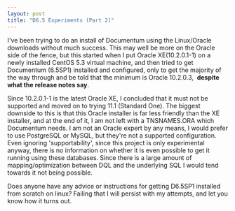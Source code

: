 ```yaml
---
layout: post
title: "D6.5 Experiments (Part 2)"
---
```


I've been trying to do an install of Documentum using the Linux/Oracle downloads without much success. This may well be more on the Oracle side of the fence, but this started when I put Oracle XE(10.2.0.1-1) on a newly installed CentOS 5.3 virtual machine, and then tried to get Documentum (6.5SP1) installed and configured, only to get the majority of the way through and be told that the minimum is Oracle 10.2.0.3,  <strong>despite what the release notes say</strong>.

Since 10.2.0.1-1 is the latest Oracle XE, I concluded that it must not be supported and moved on to trying 11.1 (Standard One). The biggest downside to this is that this Oracle installer is far less friendly than the XE installer, and at the end of it, I am not left with a TNSNAMES.ORA which Documentum needs. I am not an Oracle expert by any means, I would prefer to use PostgreSQL or MySQL, but they're not a supported configuration. Even ignoring 'supportability', since this project is only experimental anyway, there is no information on whether it is even possible to get it running using these databases. Since there is a large amount of mapping/optimization between DQL and the underlying SQL I would tend towards it not being possible.

Does anyone have any advice or instructions for getting D6.5SP1 installed from scratch on linux? Failing that I will persist with my attempts, and let you know how it turns out.
